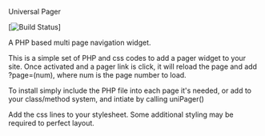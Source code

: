 Universal Pager

[![Build Status](https://travis-ci.org/Boogy07/universalpager.svg?branch=master)]

A PHP based multi page navigation widget.

This is a simple set of PHP and css codes to add a pager widget to your site. Once activated and a pager link is click, it will reload the page and add ?page=(num), where num is the page number to load.

To install simply include the PHP file into each page it's needed, or add to your class/method system, and intiate by calling uniPager()

Add the css lines to your stylesheet. Some additional styling may be required to perfect layout.
